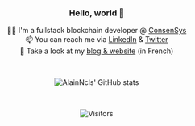 <div align="center">

### Hello, world 👋

🧑‍💻 I'm a fullstack blockchain developer @ [ConsenSys](https://github.com/ConsenSys)  
📫 You can reach me via [LinkedIn](https://www.linkedin.com/in/alainnicolas/) & [Twitter](https://twitter.com/Alain_Ncls/)  
📰 Take a look at my [blog & website](https://alainnicolas.fr) (in French)
  
<br>
  
![AlainNcls' GitHub stats](https://github-readme-stats.vercel.app/api?username=alainncls&count_private=true&show_icons=true&theme=dark)
  
<br>
  
![Visitors](https://visitor-badge.glitch.me/badge?page_id=alainncls.alainncls&left_color=grey&right_color=green)
</div>
